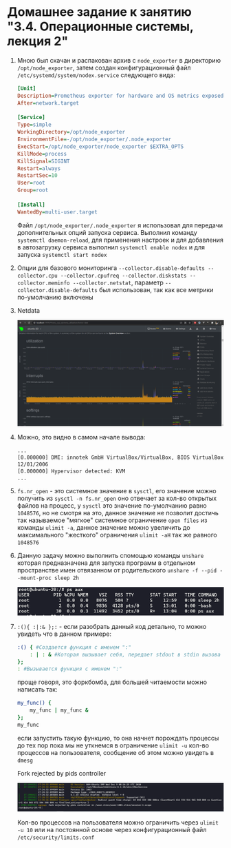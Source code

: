 # Домашнее задание к занятию "3.4. Операционные системы, лекция 2"

1. Мною был скачан и распакован архив с `node_exporter` в директорию `/opt/node_exporter`, затем создан конфигурационный файл `/etc/systemd/system/nodex.service` следующего вида:

    ```ini
    [Unit]
    Description=Prometheus exporter for hardware and OS metrics exposed by *NIX kernels.
    After=network.target

    [Service]
    Type=simple
    WorkingDirectory=/opt/node_exporter
    EnvironmentFile=-/opt/node_exporter/.node_exporter
    ExecStart=/opt/node_exporter/node_exporter $EXTRA_OPTS
    KillMode=process
    KillSignal=SIGINT
    Restart=always
    RestartSec=10
    User=root
    Group=root

    [Install]
    WantedBy=multi-user.target
    ```

    Файл `/opt/node_exporter/.node_exporter` я использовал для передачи дополнительных опций запуска сервиса. Выполнил команду `systemctl daemon-reload`, для применения настроек и для добавления в автозагрузку сервиса выполнил `systemctl enable nodex` и для запуска `systemctl start nodex`

2. Опции для базового мониторинга `--collector.disable-defaults --collector.cpu --collector.cpufreq --collector.diskstats --collector.meminfo --collector.netstat`, параметр `--collector.disable-defaults` был использован, так как все метрики по-умолчанию включены

3. Netdata

    ![netdata](img/netdata.png)

4. Можно, это видно в самом начале вывода:

    ```
    ...
    [0.000000] DMI: innotek GmbH VirtualBox/VirtualBox, BIOS VirtualBox 12/01/2006
    [0.000000] Hypervisor detected: KVM
    ...
    ```
5. `fs.nr_open` - это системное значение в `sysctl`, его значение можно получить из `sysctl -n fs.nr_open` оно отвечает за кол-во открытых файлов на процесс, у `sysctl` это значение по-умолчанию равно `1048576`, но не смотря на это, данное значение не позволит достичь так называемое "мягкое" системное ограничение `open files` из команды `ulimit -a`, данное значение можно увеличить до максимального "жесткого" ограничения `ulimit -aH` так же равного `1048576`

6. Данную задачу можно выполнить спомощью команды `unshare` которая предназначена для запуска программ в отдельном пространстве имен отвязанном от родительского `unshare -f --pid --mount-proc sleep 2h`

   ![unshare](img/unshare.png)

7. `:(){ :|:& };:` - если разобрать данный код детально, то можно увидеть что в данном примере:

    ```bash
    :() { #Создается функция с именем ":"
        : | : & #Которая вызывает себя, передает stdout в stdin вызова себя же и уходит в фон
    };
    : #Вызывается функция с именем ":"
    ```

    проще говоря, это форкбомба, для большей читаемости можно написать так:

    ```bash
    my_func() {
        my_func | my_func &
    };
    my_func
    ```
    если запустить такую функцию, то она начнет порождать процессы до тех пор пока мы не уткнемся в ограничение `ulimit -u` кол-во процессов на пользователя, сообщение об этом можно увидеть в `dmesg`

    Fork rejected by pids controller

    ![fork](img/fork_rejected.png)

    Кол-во процессов на пользователя можно ограничить через `ulimit -u 10` или на постоянной основе через конфигурационный файл `/etc/security/limits.conf`


